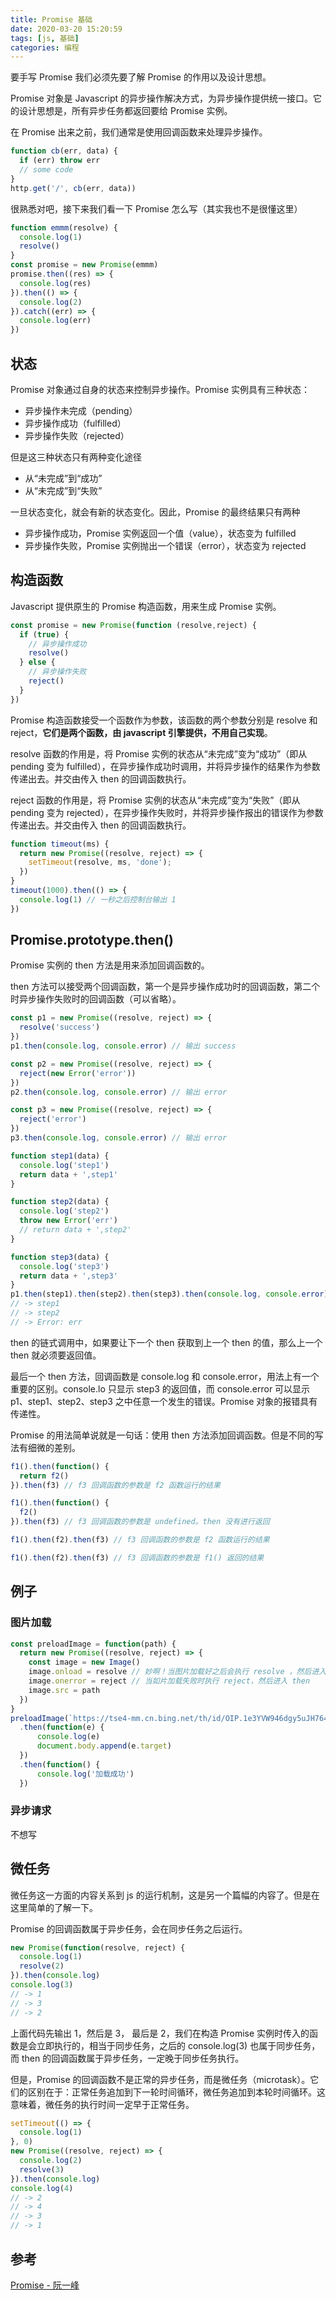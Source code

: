 ```yaml
---
title: Promise 基础
date: 2020-03-20 15:20:59
tags: [js, 基础]
categories: 编程
---
```


要手写 Promise 我们必须先要了解 Promise 的作用以及设计思想。

Promise 对象是 Javascript 的异步操作解决方式，为异步操作提供统一接口。它的设计思想是，所有异步任务都返回要给 Promise 实例。

<!-- more -->

在 Promise 出来之前，我们通常是使用回调函数来处理异步操作。

```js
function cb(err, data) {
  if (err) throw err
  // some code
}
http.get('/', cb(err, data))
```

很熟悉对吧，接下来我们看一下 Promise 怎么写（其实我也不是很懂这里）

```js
function emmm(resolve) {
  console.log(1)
  resolve()
}
const promise = new Promise(emmm)
promise.then((res) => {
  console.log(res)
}).then(() => {
  console.log(2)
}).catch((err) => {
  console.log(err)
})
```

## 状态

Promise 对象通过自身的状态来控制异步操作。Promise 实例具有三种状态：

* 异步操作未完成（pending）
* 异步操作成功（fulfilled）
* 异步操作失败（rejected）

但是这三种状态只有两种变化途径

* 从“未完成”到“成功”
* 从“未完成”到“失败”

一旦状态变化，就会有新的状态变化。因此，Promise 的最终结果只有两种

* 异步操作成功，Promise 实例返回一个值（value），状态变为 fulfilled
* 异步操作失败，Promise 实例抛出一个错误（error），状态变为 rejected

## 构造函数

Javascript 提供原生的 Promise 构造函数，用来生成 Promise 实例。

```js
const promise = new Promise(function (resolve,reject) {
  if (true) {
    // 异步操作成功
    resolve()
  } else {
    // 异步操作失败
    reject()
  }
})
```

Promise 构造函数接受一个函数作为参数，该函数的两个参数分别是 resolve 和 reject，**它们是两个函数，由 javascript 引擎提供，不用自己实现**。

resolve 函数的作用是，将 Promise 实例的状态从“未完成”变为“成功”（即从 pending 变为 fulfilled），在异步操作成功时调用，并将异步操作的结果作为参数传递出去。并交由传入 then 的回调函数执行。

reject 函数的作用是，将 Promise 实例的状态从“未完成”变为“失败”（即从 pending 变为 rejected），在异步操作失败时，并将异步操作报出的错误作为参数传递出去。并交由传入 then 的回调函数执行。

```js
function timeout(ms) {
  return new Promise((resolve, reject) => {
    setTimeout(resolve, ms, 'done');
  })
}
timeout(1000).then(() => {
  console.log(1) // 一秒之后控制台输出 1
})
```

## Promise.prototype.then()

Promise 实例的 then 方法是用来添加回调函数的。

then 方法可以接受两个回调函数，第一个是异步操作成功时的回调函数，第二个时异步操作失败时的回调函数（可以省略）。

```js
const p1 = new Promise((resolve, reject) => {
  resolve('success')
})
p1.then(console.log, console.error) // 输出 success

const p2 = new Promise((resolve, reject) => {
  reject(new Error('error'))
})
p2.then(console.log, console.error) // 输出 error

const p3 = new Promise((resolve, reject) => {
  reject('error')
})
p3.then(console.log, console.error) // 输出 error

function step1(data) {
  console.log('step1')
  return data + ',step1'
}

function step2(data) {
  console.log('step2')
  throw new Error('err')
  // return data + ',step2'
}

function step3(data) {
  console.log('step3')
  return data + ',step3'
}
p1.then(step1).then(step2).then(step3).then(console.log, console.error)
// -> step1
// -> step2
// -> Error: err
```

then 的链式调用中，如果要让下一个 then 获取到上一个 then 的值，那么上一个 then 就必须要返回值。

最后一个 then 方法，回调函数是 console.log 和 console.error，用法上有一个重要的区别。console.lo 只显示 step3 的返回值，而 console.error 可以显示 p1、step1、step2、step3 之中任意一个发生的错误。Promise 对象的报错具有传递性。

Promise 的用法简单说就是一句话：使用 then 方法添加回调函数。但是不同的写法有细微的差别。

```js
f1().then(function() {
  return f2()
}).then(f3) // f3 回调函数的参数是 f2 函数运行的结果

f1().then(function() {
  f2()
}).then(f3) // f3 回调函数的参数是 undefined。then 没有进行返回

f1().then(f2).then(f3) // f3 回调函数的参数是 f2 函数运行的结果

f1().then(f2).then(f3) // f3 回调函数的参数是 f1() 返回的结果
```

## 例子

### 图片加载

```js
const preloadImage = function(path) {
  return new Promise((resolve, reject) => {
    const image = new Image()
    image.onload = resolve // 妙啊！当图片加载好之后会执行 resolve ，然后进入 then
    image.onerror = reject // 当如片加载失败时执行 reject，然后进入 then
    image.src = path
  })
}
preloadImage(`https://tse4-mm.cn.bing.net/th/id/OIP.1e3YVW946dgy5uJH764JXwHaFj?w=272&h=204&c=7&o=5&pid=1.7`)
  .then(function(e) {
      console.log(e)
      document.body.append(e.target)
  })
  .then(function() {
      console.log('加载成功')
  })
```

### 异步请求

不想写

## 微任务

微任务这一方面的内容关系到 js 的运行机制，这是另一个篇幅的内容了。但是在这里简单的了解一下。

Promise 的回调函数属于异步任务，会在同步任务之后运行。

```js
new Promise(function(resolve, reject) {
  console.log(1)
  resolve(2)
}).then(console.log)
console.log(3)
// -> 1
// -> 3
// -> 2
```

上面代码先输出 1，然后是 3， 最后是 2，我们在构造 Promise 实例时传入的函数是会立即执行的，相当于同步任务，之后的 console.log(3) 也属于同步任务，而 then 的回调函数属于异步任务，一定晚于同步任务执行。

但是，Promise 的回调函数不是正常的异步任务，而是微任务（microtask）。它们的区别在于：正常任务追加到下一轮时间循环，微任务追加到本轮时间循环。这意味着，微任务的执行时间一定早于正常任务。

```js
setTimeout(() => {
  console.log(1)
}, 0)
new Promise((resolve, reject) => {
  console.log(2)
  resolve(3)
}).then(console.log)
console.log(4)
// -> 2
// -> 4
// -> 3
// -> 1
```

## 参考

[Promise - 阮一峰](https://javascript.ruanyifeng.com/advanced/promise.html)
